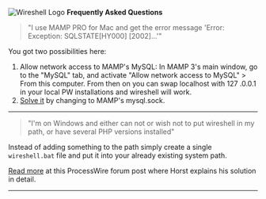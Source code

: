 ![Wireshell Logo](http://wireshell.pw/favicon-16x16.png) **Frequently Asked Questions**
 

> "I use MAMP PRO for Mac and get the error message 'Error: Exception: SQLSTATE[HY000] [2002]...'"

You got two possibilities here:

1. Allow network access to MAMP's MySQL: In MAMP 3's main window, go to the "MySQL" tab, and activate "Allow network access to MySQL" > From this computer. From then on you can swap localhost with 127 .0.0.1 in your local PW installations and wireshell will work.
2. [Solve it](http://stackoverflow.com/a/16688151) by changing to MAMP's mysql.sock.

---

> "I'm on Windows and either can not or wish not to put wireshell in my path, or have several PHP versions installed"

Instead of adding something to the path simply create a single `wireshell.bat` file and put it into your already existing system path.

[Read more](https://processwire.com/talk/topic/9494-wireshell-an-extendable-processwire-command-line-interface/page-2#entry93297) at this ProcessWire forum post where Horst explains his solution in detail.

---
